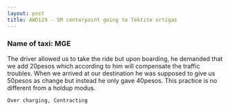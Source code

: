```yaml
---
layout: post
title: AWD129 - SM centerpoint going to Tektite ortigas
---
```


### Name of taxi: MGE

The driver allowed us to take the ride but upon boarding, he demanded that we add 20pesos which according to him will compensate the traffic troubles. When we arrived at our destination he was supposed to give us 50pesos as change but instead he only gave 40pesos. This practice is no different from a holdup modus.

```Over charging, Contracting```

